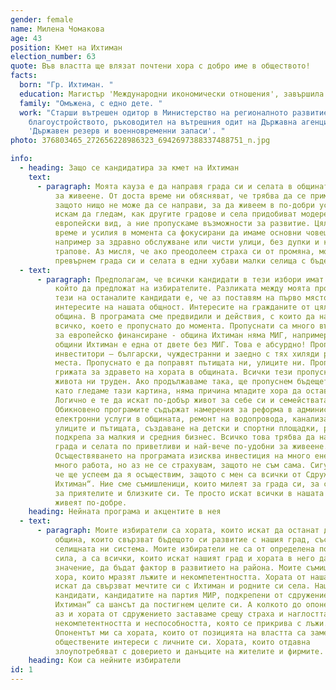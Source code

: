 ```yaml
---
gender: female
name: Милена Чомакова
age: 43
position: Кмет на Ихтиман
election_number: 63
quote: Във властта ще влязат почтени хора с добро име в обществото!
facts:
  born: "Гр. Ихтиман. "
  education: Магистър 'Международни икономически отношения', завършила УНСС.
  family: "Омъжена, с едно дете. "
  work: "Старши вътрешен одитор в Министерство на регионалното развитие и
    благоустройството, ръководител на вътрешния одит на Държавна агенция
    'Държавен резерв и военновременни запаси'. "
photo: 376803465_272656228986323_6942697388337488751_n.jpg

info:
  - heading: Защо се кандидатира за кмет на Ихтиман
    text:
      - paragraph: Моята кауза е да направя града си и селата в общината по-добри места
          за живеене. От доста време ни обясняват, че трябва да се примиряваме,
          защото нищо не може да се направи, за да живеем в по-добри условия. Не
          искам да гледам, как другите градове и села придобиват модерен
          европейски вид, а ние пропускаме възможности за развитие. Цялото ни
          време и усилия в момента са фокусирани да имаме основни човешки права,
          например за здравно обслужване или чисти улици, без дупки и кални
          трапове. Аз мисля, че ако преодолеем страха си от промяна, можем да
          превърнем града си и селата в едни хубави малки селища с бъдеще.
  - text:
      - paragraph: Предполагам, че всички кандидати в тези избори имат програма, план,
          който да предложат на избирателите. Разликата между моята програма и
          тези на останалите кандидати е, че аз поставям на първо място
          интересите на нашата общност. Интересите на гражданите от цялата
          община. В програмата сме предвидили и действия, с които да наваксаме
          всичко, което е пропуснато до момента. Пропуснати са много възможности
          за европейско финансиране - община Ихтиман няма МИГ, например. От 265
          общини Ихтиман е една от двете без МИГ. Това е абсурдно! Пропуснати са
          инвеститори – български, чуждестранни и заедно с тях хиляди работни
          места. Пропуснато е да поправят пътищата ни, улиците ни. Пропусната е
          грижата за здравето на хората в общината. Всички тези пропуски правят
          живота ни труден. Ако продължаваме така, ще пропуснем бъдещето си! И
          като гледаме тази картина, няма причина младите хора да остават тук.
          Логично е те да искат по-добър живот за себе си и семействата си.
          Обикновено програмите съдържат намерения за реформа в администрацията,
          електронни услуги в общината, ремонт на водопровода, канализацията,
          улиците и пътищата, създаване на детски и спортни площадки, развитие и
          подкрепа за малкия и средния бизнес. Всичко това трябва да направи
          града и селата по приветливи и най-вече по-удобни за живеене.
          Осъществяването на програмата изисква инвестиция на много енергия и
          много работа, но аз не се страхувам, защото не съм сама. Сигурна съм,
          че ще успеем да я осъществим, защото с мен са всички от Сдружение „За
          Ихтиман“. Ние сме съмишленици, които милеят за града си, за селото си
          за приятелите и близките си. Те просто искат всички в нашата община да
          живеят по-добре.
    heading: Нейната програма и акцентите в нея
  - text:
      - paragraph: Моите избиратели са хората, които искат да останат да живеят в нашата
          община, които свързват бъдещото си развитие с нашия град, със селата в
          селищната ни система. Моите избиратели не са от определена политическа
          сила, а са всички, които искат нашият град и хората в него да имат
          значение, да бъдат фактор в развитието на района. Моите съмишленици са
          хора, които мразят лъжите и некомпетентността. Хората от нашата община
          искат да свързват мечтите си с Ихтиман и родните си села. Нашите
          кандидати, кандидатите на партия МИР, подкрепени от сдружение „За
          Ихтиман“ са шансът да постигнем целите си. А колкото до опонента ми,
          аз и хората от сдружението заставаме срещу страха и наглостта,
          некомпетентността и неспособността, която се прикрива с лъжи.
          Опонентът ми са хората, които от позицията на властта са заменили
          обществените интереси с личните си. Хората, които отдавна
          злоупотребяват с доверието и данъците на жителите и фирмите.
    heading: Кои са нейните избиратели
id: 1
---
```

